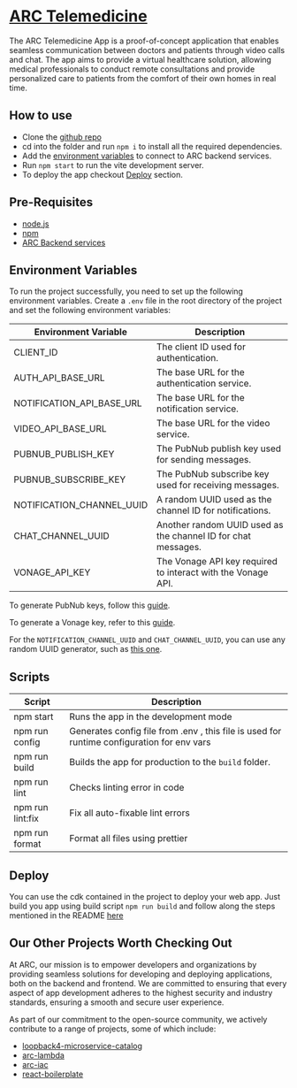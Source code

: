 # [ARC Telemedicine](https://github.com/sourcefuse/telemed-app-ui)

The ARC Telemedicine App is a proof-of-concept application that enables seamless communication between doctors and patients through video calls and chat. The app aims to provide a virtual healthcare solution, allowing medical professionals to conduct remote consultations and provide personalized care to patients from the comfort of their own homes in real time.

## How to use

- Clone the [github repo](https://github.com/sourcefuse/telemed-app-ui)
- cd into the folder and run `npm i` to install all the required dependencies.
- Add the [environment variables](#environment-variables) to connect to ARC backend services.
- Run `npm start` to run the vite development server.
- To deploy the app checkout [Deploy](#deploy) section.

## <a id="prereqs"></a> Pre-Requisites

- [node.js](https://nodejs.dev/download/)
- [npm](https://docs.npmjs.com/cli/v6/commands/npm-install)
- [ARC Backend services](https://github.com/sourcefuse/loopback4-microservice-catalog)

## Environment Variables

To run the project successfully, you need to set up the following environment variables. Create a `.env` file in the root directory of the project and set the following environment variables:

| Environment Variable      | Description                                                   |
| ------------------------- | ------------------------------------------------------------- |
| CLIENT_ID                 | The client ID used for authentication.                        |
| AUTH_API_BASE_URL         | The base URL for the authentication service.                  |
| NOTIFICATION_API_BASE_URL | The base URL for the notification service.                    |
| VIDEO_API_BASE_URL        | The base URL for the video service.                           |
| PUBNUB_PUBLISH_KEY        | The PubNub publish key used for sending messages.             |
| PUBNUB_SUBSCRIBE_KEY      | The PubNub subscribe key used for receiving messages.         |
| NOTIFICATION_CHANNEL_UUID | A random UUID used as the channel ID for notifications.       |
| CHAT_CHANNEL_UUID         | Another random UUID used as the channel ID for chat messages. |
| VONAGE_API_KEY            | The Vonage API key required to interact with the Vonage API.  |

To generate PubNub keys, follow this [guide](https://www.pubnub.com/how-to/admin-portal-create-keys/).

To generate a Vonage key, refer to this [guide](https://developer.vonage.com/en/getting-started/overview?source=getting-started).

For the `NOTIFICATION_CHANNEL_UUID` and `CHAT_CHANNEL_UUID`, you can use any random UUID generator, such as [this one](https://www.uuidgenerator.net/).

## <a id="scripts"></a> Scripts

| Script           | Description                                                                                |
| ---------------- | ------------------------------------------------------------------------------------------ |
| npm start        | Runs the app in the development mode                                                       |
| npm run config   | Generates config file from .env , this file is used for runtime configuration for env vars |
| npm run build    | Builds the app for production to the `build` folder.                                       |
| npm run lint     | Checks linting error in code                                                               |
| npm run lint:fix | Fix all auto-fixable lint errors                                                           |
| npm run format   | Format all files using prettier                                                            |

## Deploy

You can use the cdk contained in the project to deploy your web app.
Just build you app using build script `npm run build` and
follow along the steps mentioned in the README [here](./cdk/README.md)

## Our Other Projects Worth Checking Out

At ARC, our mission is to empower developers and organizations by providing seamless solutions for developing and deploying applications, both on the backend and frontend. We are committed to ensuring that every aspect of app development adheres to the highest security and industry standards, ensuring a smooth and secure user experience.

As part of our commitment to the open-source community, we actively contribute to a range of projects, some of which include:

- [loopback4-microservice-catalog](https://github.com/sourcefuse/loopback4-microservice-catalog/)
- [arc-lambda](https://github.com/sourcefuse/arc-lambda)
- [arc-iac](https://sourcefuse.github.io/arc-docs/arc-iac-docs/)
- [react-boilerplate](https://github.com/sourcefuse/react-boilerplate-ts-ui/)

